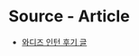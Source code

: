 

# Source - Article



- [와디즈 인턴 후기 글](https://velog.io/@mowinckel/%EC%99%80%EB%94%94%EC%A6%88%EC%97%90%EC%84%9C%EC%9D%98-SW-3%EA%B0%9C%EC%9B%94-I#-%EC%9D%B4%EC%95%BC%EA%B8%B0-%EC%8B%9C%EC%9E%91%EC%A0%84%EC%97%90)

  > 